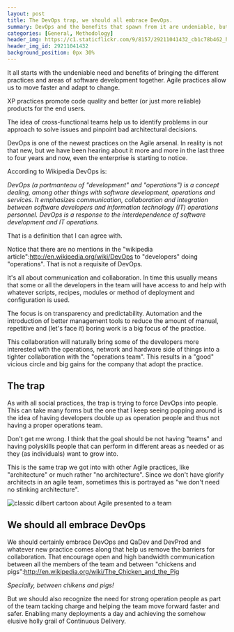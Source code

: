 ```yaml
---
layout: post
title: The DevOps trap, we should all embrace DevOps.
summary: DevOps and the benefits that spawn from it are undeniable, but I'm worry we (the industry) is pushing it in the wrong way.
categories: [General, Methodology]
header_img: https://c1.staticflickr.com/9/8157/29211041432_cb1c78b462_h.jpg
header_img_id: 29211041432
background_position: 0px 30%
---
```


It all starts with the undeniable need and benefits of bringing the different practices and areas of software development together. Agile practices allow us to move faster and adapt to change.

XP practices promote code quality and better (or just more reliable) products for the end users.

The idea of cross-functional teams help us to identify problems in our approach to solve issues and pinpoint bad architectural decisions.

DevOps is one of the newest practices on the Agile arsenal. In reality is not that new, but we have been hearing about it more and more in the last three to four years and now, even the enterprise is starting to notice.

According to Wikipedia DevOps is:

*DevOps (a portmanteau of "development" and "operations") is a concept dealing, among other things with software development, operations and services. It emphasizes communication, collaboration and integration between software developers and information technology (IT) operations personnel. DevOps is a response to the interdependence of software development and IT operations.*

That is a definition that I can agree with.

Notice that there are no mentions in the "wikipedia article":http://en.wikipedia.org/wiki/DevOps to "developers" doing "operations". That is not a requisite of DevOps.

It's all about communication and collaboration. In time this usually means that some or all the developers in the team will have access to and help with whatever scripts, recipes, modules or method of deployment and configuration is used.

The focus is on transparency and predictability. Automation and the introduction of better management tools to reduce the amount of manual, repetitive and (let's face it) boring work is a big focus of the practice.

This collaboration will naturally bring some of the developers more interested with the operations, network and hardware side of things into a tighter collaboration with the "operations team". This results in a "good" vicious circle and big gains for the company that adopt the practice.

## The trap

As with all social practices, the trap is trying to force DevOps into people. This can take many forms but the one that I keep seeing popping around is the idea of having developers double up as operation people and thus not having a proper operations team.

Don't get me wrong. I think that the goal should be not having "teams" and having polyskills people that can perform in different areas as needed or as they (as individuals) want to grow into.

This is the same trap we got into with other Agile practices, like "architecture" or much rather "no architecture". Since we don't have glorify architects in an agile team, sometimes this is portrayed as "we don't need no stinking architecture".


<img src="http://globalnerdy.com/wordpress/wp-content/uploads/2007/11/dilbert-agile_programming.gif" alt="classic dilbert cartoon about Agile presented to a team">


## We should all embrace DevOps

We should certainly embrace DevOps and QaDev and DevProd and whatever new practice comes along that help us remove the barriers for collaboration. That encourage open and high bandwidth communication between all the members of the team and between "chickens and pigs":http://en.wikipedia.org/wiki/The_Chicken_and_the_Pig

*Specially, between chikens and pigs!*


But we should also recognize the need for strong operation people as part of the team tacking charge and helping the team move forward faster and safer. Enabling many deployments a day and achieving the somehow elusive holly grail of Continuous Delivery.
